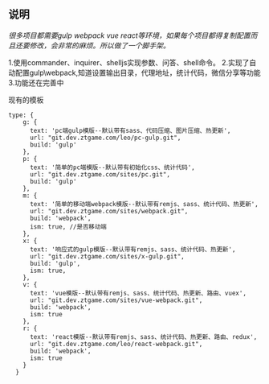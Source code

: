 ## 说明

*很多项目都需要gulp webpack vue react等环境，如果每个项目都得复制配置而且还要修改，会非常的麻烦。所以做了一个脚手架。*

1.使用commander、inquirer、shelljs实现参数、问答、shell命令。
2.实现了自动配置gulp\webpack,知道设置输出目录，代理地址，统计代码，微信分享等功能
3.功能还在完善中

现有的模板
```
type: {
    g: {
      text: 'pc端gulp模版--默认带有sass、代码压缩、图片压缩、热更新',
      url: "git.dev.ztgame.com/leo/pc-gulp.git",
      build: 'gulp'
    },
    p: {
      text: '简单的pc端模版--默认带有初始化css、统计代码',
      url: "git.dev.ztgame.com/sites/pc.git",
      build: 'gulp'
    },
    m: {
      text: '简单的移动端webpack模版--默认带有remjs、sass、统计代码、热更新',
      url: "git.dev.ztgame.com/sites/webpack.git",
      build: 'webpack',
      ism: true, //是否移动端
    },
    x: {
      text: '响应式的gulp模版--默认带有remjs、sass、统计代码、热更新',
      url: "git.dev.ztgame.com/sites/x-gulp.git",
      build: 'gulp',
      ism: true,
    },
    v: {
      text: 'vue模版--默认带有remjs、sass、统计代码、热更新、路由、vuex',
      url: "git.dev.ztgame.com/sites/vue-webpack.git",
      build: 'webpack',
      ism: true
    },
    r: {
      text: 'react模版--默认带有remjs、sass、统计代码、热更新、路由、redux',
      url: "git.dev.ztgame.com/leo/react-webpack.git",
      build: 'webpack',
      ism: true
    }
  }
```
